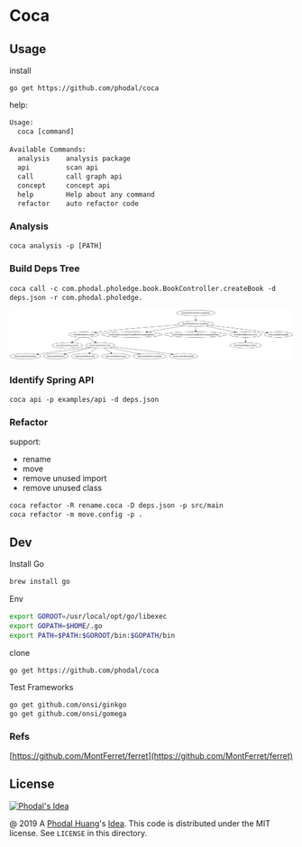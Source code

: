 # Coca

## Usage

install 

```
go get https://github.com/phodal/coca
```

help:

```
Usage:
  coca [command]

Available Commands:
  analysis    analysis package
  api         scan api
  call        call graph api
  concept     concept api
  help        Help about any command
  refactor    auto refactor code

```

### Analysis

```
coca analysis -p [PATH]
```

### Build Deps Tree

```
coca call -c com.phodal.pholedge.book.BookController.createBook -d deps.json -r com.phodal.pholedge.
```

![Call Demo](docs/sample/call_demo.svg)

### Identify Spring API

```
coca api -p examples/api -d deps.json
```

### Refactor

support: 

 - rename
 - move
 - remove unused import
 - remove unused class

```
coca refactor -R rename.coca -D deps.json -p src/main
coca refactor -m move.config -p .
```

## Dev

Install Go

```bash
brew install go
```

Env

```bash
export GOROOT=/usr/local/opt/go/libexec
export GOPATH=$HOME/.go
export PATH=$PATH:$GOROOT/bin:$GOPATH/bin
```

clone

```
go get https://github.com/phodal/coca
```

Test Frameworks

```
go get github.com/onsi/ginkgo
go get github.com/onsi/gomega
```

### Refs

[https://github.com/MontFerret/ferret](https://github.com/MontFerret/ferret)

License
---

[![Phodal's Idea](http://brand.phodal.com/shields/idea-small.svg)](http://ideas.phodal.com/)

@ 2019 A [Phodal Huang](https://www.phodal.com)'s [Idea](http://github.com/phodal/ideas).  This code is distributed under the MIT license. See `LICENSE` in this directory.
